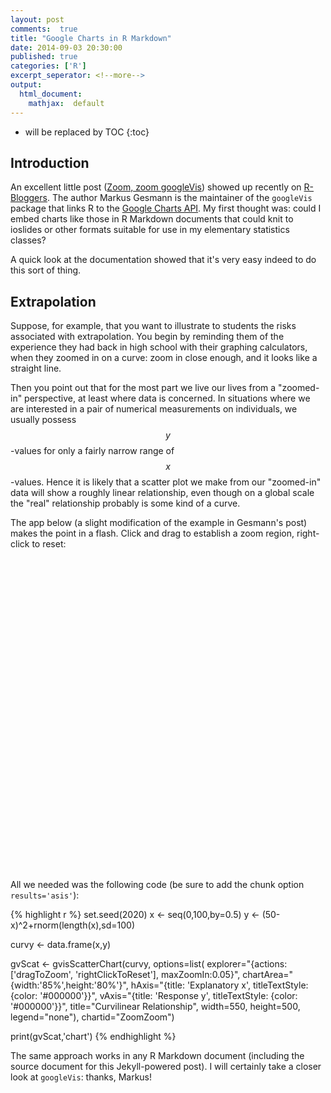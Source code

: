```yaml
---
layout: post
comments:  true
title: "Google Charts in R Markdown"
date: 2014-09-03 20:30:00
published: true
categories: ['R']
excerpt_seperator: <!--more-->
output:
  html_document:
    mathjax:  default
---
```



* will be replaced by TOC
{:toc}





## Introduction


An excellent little post ([Zoom, zoom googleVis](http://lamages.blogspot.com/2014/09/zoom-zoom-googlevis.html)) showed up recently on [R-Bloggers](http://www.r-bloggers.com/).  The author Markus Gesmann is the maintainer of the `googleVis` package that links R to the [Google Charts API](https://developers.google.com/chart/interactive/docs/gallery).  My first thought was:  could I embed charts like those in R Markdown documents that could knit to ioslides or other formats suitable for use in my elementary statistics classes?

<!--more-->

A quick look at the documentation showed that it's very easy indeed to do this sort of thing.


## Extrapolation

Suppose, for example, that you want to illustrate to students the risks associated with extrapolation.  You begin by reminding them of the experience they had back in high school with their graphing calculators, when they zoomed in on a curve:  zoom in close enough, and it looks like a straight line.

Then you point out that for the most part we live our lives from a "zoomed-in" perspective, at least where data is concerned.  In situations where we are interested in a pair of numerical measurements on individuals, we usually possess $$ y $$-values for only a fairly narrow range of $$ x $$-values.  Hence it is likely that a scatter plot we make from our "zoomed-in" data will show a roughly linear relationship, even though on a global scale the "real" relationship probably is some kind of a curve.

The app below (a slight modification of the example in Gesmann's post) makes the point in a flash.  Click and drag to establish a zoom region, right-click to reset:


<!-- ScatterChart generated in R 3.2.2 by googleVis 0.5.10 package -->
<!-- Sat Dec 12 09:31:41 2015 -->


<!-- jsHeader -->
<script type="text/javascript">
 
// jsData 
function gvisDataZoomZoom () {
var data = new google.visualization.DataTable();
var datajson =
[
 [
 0,
2537.697212 
],
[
 0.5,
2480.404837 
],
[
 1,
2291.197683 
],
[
 1.5,
2239.20941 
],
[
 2,
2024.346568 
],
[
 2.5,
2328.30735 
],
[
 3,
2302.912102 
],
[
 3.5,
2139.312225 
],
[
 4,
2291.913135 
],
[
 4.5,
2081.986679 
],
[
 5,
1939.687718 
],
[
 5.5,
2071.175918 
],
[
 6,
2055.637296 
],
[
 6.5,
1855.09161 
],
[
 7,
1836.673977 
],
[
 7.5,
1986.254312 
],
[
 8,
1934.399588 
],
[
 8.5,
1418.373539 
],
[
 9,
1452.102505 
],
[
 9.5,
1646.080349 
],
[
 10,
1817.436525 
],
[
 10.5,
1670.068265 
],
[
 11,
1552.822032 
],
[
 11.5,
1474.935244 
],
[
 12,
1527.426874 
],
[
 12.5,
1426.125064 
],
[
 13,
1498.784138 
],
[
 13.5,
1425.921831 
],
[
 14,
1281.256681 
],
[
 14.5,
1271.293199 
],
[
 15,
1143.749534 
],
[
 15.5,
1115.879783 
],
[
 16,
1265.534507 
],
[
 16.5,
1365.787371 
],
[
 17,
1127.811847 
],
[
 17.5,
1085.312767 
],
[
 18,
995.4401713 
],
[
 18.5,
999.8514718 
],
[
 19,
904.9701396 
],
[
 19.5,
974.9688372 
],
[
 20,
990.8501134 
],
[
 20.5,
819.7440402 
],
[
 21,
810.8995988 
],
[
 21.5,
739.6464023 
],
[
 22,
665.9922973 
],
[
 22.5,
781.5574713 
],
[
 23,
691.9288703 
],
[
 23.5,
704.4679564 
],
[
 24,
742.0044122 
],
[
 24.5,
699.1293635 
],
[
 25,
606.1210083 
],
[
 25.5,
660.3859521 
],
[
 26,
508.6239947 
],
[
 26.5,
599.8550241 
],
[
 27,
540.8753228 
],
[
 27.5,
518.3726283 
],
[
 28,
465.3953206 
],
[
 28.5,
329.4228811 
],
[
 29,
384.3077049 
],
[
 29.5,
478.1333933 
],
[
 30,
590.9037231 
],
[
 30.5,
405.3257043 
],
[
 31,
201.1684941 
],
[
 31.5,
662.4131747 
],
[
 32,
419.5235375 
],
[
 32.5,
343.1144616 
],
[
 33,
381.2919068 
],
[
 33.5,
251.6978654 
],
[
 34,
265.2966701 
],
[
 34.5,
257.076218 
],
[
 35,
304.5839125 
],
[
 35.5,
374.8505607 
],
[
 36,
24.30756836 
],
[
 36.5,
150.4156894 
],
[
 37,
78.5860028 
],
[
 37.5,
85.85072033 
],
[
 38,
-33.80994618 
],
[
 38.5,
60.02448374 
],
[
 39,
125.615421 
],
[
 39.5,
134.6158021 
],
[
 40,
162.8331306 
],
[
 40.5,
87.78614177 
],
[
 41,
312.4153309 
],
[
 41.5,
89.97102573 
],
[
 42,
-38.44147667 
],
[
 42.5,
283.7181301 
],
[
 43,
-139.9056665 
],
[
 43.5,
151.6451601 
],
[
 44,
220.6167027 
],
[
 44.5,
82.35326735 
],
[
 45,
-128.2962108 
],
[
 45.5,
-173.6864969 
],
[
 46,
64.69165381 
],
[
 46.5,
136.7736691 
],
[
 47,
-12.72734263 
],
[
 47.5,
-71.70931145 
],
[
 48,
38.88744997 
],
[
 48.5,
70.422425 
],
[
 49,
-52.14613874 
],
[
 49.5,
-67.48934215 
],
[
 50,
-172.8783941 
],
[
 50.5,
-98.87609916 
],
[
 51,
-57.55055617 
],
[
 51.5,
40.6021748 
],
[
 52,
78.66649197 
],
[
 52.5,
-86.59209118 
],
[
 53,
-24.81762967 
],
[
 53.5,
166.7614015 
],
[
 54,
42.65088778 
],
[
 54.5,
50.20339324 
],
[
 55,
-7.280201955 
],
[
 55.5,
173.7847433 
],
[
 56,
136.6527204 
],
[
 56.5,
-129.6913636 
],
[
 57,
78.89204617 
],
[
 57.5,
-26.2225636 
],
[
 58,
-55.95898328 
],
[
 58.5,
-55.38871173 
],
[
 59,
68.68219333 
],
[
 59.5,
306.8442199 
],
[
 60,
68.77170251 
],
[
 60.5,
146.9939225 
],
[
 61,
247.9439261 
],
[
 61.5,
-94.23538391 
],
[
 62,
15.01500904 
],
[
 62.5,
175.0385938 
],
[
 63,
244.1642855 
],
[
 63.5,
360.7181336 
],
[
 64,
346.8271736 
],
[
 64.5,
114.9338291 
],
[
 65,
235.342274 
],
[
 65.5,
179.6939502 
],
[
 66,
246.2399374 
],
[
 66.5,
259.9051893 
],
[
 67,
184.5320483 
],
[
 67.5,
298.762966 
],
[
 68,
500.0135333 
],
[
 68.5,
199.0380413 
],
[
 69,
627.2201028 
],
[
 69.5,
251.1308468 
],
[
 70,
401.5101774 
],
[
 70.5,
416.2819428 
],
[
 71,
660.1440323 
],
[
 71.5,
264.606245 
],
[
 72,
530.3665665 
],
[
 72.5,
480.0287843 
],
[
 73,
415.4285494 
],
[
 73.5,
573.3799481 
],
[
 74,
585.9427928 
],
[
 74.5,
294.5816348 
],
[
 75,
590.2863346 
],
[
 75.5,
455.5873842 
],
[
 76,
654.3923354 
],
[
 76.5,
557.3303521 
],
[
 77,
763.5434061 
],
[
 77.5,
775.0702394 
],
[
 78,
671.2147217 
],
[
 78.5,
817.2950343 
],
[
 79,
772.7300908 
],
[
 79.5,
935.0553817 
],
[
 80,
961.0364487 
],
[
 80.5,
878.9843067 
],
[
 81,
1036.440589 
],
[
 81.5,
1011.060497 
],
[
 82,
831.1714369 
],
[
 82.5,
1179.832136 
],
[
 83,
1121.827731 
],
[
 83.5,
1036.758551 
],
[
 84,
966.4311784 
],
[
 84.5,
1274.919241 
],
[
 85,
1349.402511 
],
[
 85.5,
1283.875996 
],
[
 86,
1219.930646 
],
[
 86.5,
1409.472096 
],
[
 87,
1435.155675 
],
[
 87.5,
1246.876663 
],
[
 88,
1224.965309 
],
[
 88.5,
1364.574604 
],
[
 89,
1626.000513 
],
[
 89.5,
1559.679692 
],
[
 90,
1572.398767 
],
[
 90.5,
1725.102129 
],
[
 91,
1576.106534 
],
[
 91.5,
1548.891366 
],
[
 92,
2005.413909 
],
[
 92.5,
1786.685823 
],
[
 93,
1941.678696 
],
[
 93.5,
1820.903637 
],
[
 94,
1806.025829 
],
[
 94.5,
2068.67964 
],
[
 95,
2145.064152 
],
[
 95.5,
1953.216022 
],
[
 96,
2192.147189 
],
[
 96.5,
2249.259024 
],
[
 97,
2136.275729 
],
[
 97.5,
2318.912073 
],
[
 98,
2194.855727 
],
[
 98.5,
2300.640547 
],
[
 99,
2402.693396 
],
[
 99.5,
2516.349069 
],
[
 100,
2427.046688 
] 
];
data.addColumn('number','x');
data.addColumn('number','y');
data.addRows(datajson);
return(data);
}
 
// jsDrawChart
function drawChartZoomZoom() {
var data = gvisDataZoomZoom();
var options = {};
options["allowHtml"] = true;
options["explorer"] = {actions: ['dragToZoom',
                     'rightClickToReset'],
                     maxZoomIn:0.05};
options["chartArea"] = {width:'85%',height:'80%'};
options["hAxis"] = {title: 'Explanatory x',
                     titleTextStyle: {color: '#000000'}};
options["vAxis"] = {title: 'Response y',
                     titleTextStyle: {color: '#000000'}};
options["title"] = "Curvilinear Relationship";
options["width"] =    550;
options["height"] =    500;
options["legend"] = "none";

    var chart = new google.visualization.ScatterChart(
    document.getElementById('ZoomZoom')
    );
    chart.draw(data,options);
    

}
  
 
// jsDisplayChart
(function() {
var pkgs = window.__gvisPackages = window.__gvisPackages || [];
var callbacks = window.__gvisCallbacks = window.__gvisCallbacks || [];
var chartid = "corechart";
  
// Manually see if chartid is in pkgs (not all browsers support Array.indexOf)
var i, newPackage = true;
for (i = 0; newPackage && i < pkgs.length; i++) {
if (pkgs[i] === chartid)
newPackage = false;
}
if (newPackage)
  pkgs.push(chartid);
  
// Add the drawChart function to the global list of callbacks
callbacks.push(drawChartZoomZoom);
})();
function displayChartZoomZoom() {
  var pkgs = window.__gvisPackages = window.__gvisPackages || [];
  var callbacks = window.__gvisCallbacks = window.__gvisCallbacks || [];
  window.clearTimeout(window.__gvisLoad);
  // The timeout is set to 100 because otherwise the container div we are
  // targeting might not be part of the document yet
  window.__gvisLoad = setTimeout(function() {
  var pkgCount = pkgs.length;
  google.load("visualization", "1", { packages:pkgs, callback: function() {
  if (pkgCount != pkgs.length) {
  // Race condition where another setTimeout call snuck in after us; if
  // that call added a package, we must not shift its callback
  return;
}
while (callbacks.length > 0)
callbacks.shift()();
} });
}, 100);
}
 
// jsFooter
</script>
 
<!-- jsChart -->  
<script type="text/javascript" src="https://www.google.com/jsapi?callback=displayChartZoomZoom"></script>
 
<!-- divChart -->
  
<div id="ZoomZoom" 
  style="width: 550; height: 500;">
</div>

All we needed was the following code (be sure to add the chunk option `results='asis'`):


{% highlight r %}
set.seed(2020)
x <- seq(0,100,by=0.5)
y <- (50-x)^2+rnorm(length(x),sd=100)

curvy <- data.frame(x,y)


gvScat <- gvisScatterChart(curvy,
                   options=list(
                     explorer="{actions: ['dragToZoom',
                     'rightClickToReset'],
                     maxZoomIn:0.05}",
                     chartArea="{width:'85%',height:'80%'}",
                     hAxis="{title: 'Explanatory x',
                     titleTextStyle: {color: '#000000'}}",
                     vAxis="{title: 'Response y',
                     titleTextStyle: {color: '#000000'}}",
                     title="Curvilinear Relationship",
                     width=550, height=500,
                     legend="none"),
                   chartid="ZoomZoom")

print(gvScat,'chart')
{% endhighlight %}


The same approach works in any R Markdown document (including the source document for this Jekyll-powered post).  I will certainly take a closer look at `googleVis`:  thanks, Markus!


